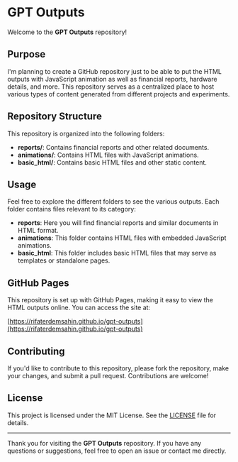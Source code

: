 # GPT Outputs

Welcome to the **GPT Outputs** repository!

## Purpose

I'm planning to create a GitHub repository just to be able to put the HTML outputs with JavaScript animation as well as financial reports, hardware details, and more. This repository serves as a centralized place to host various types of content generated from different projects and experiments.

## Repository Structure

This repository is organized into the following folders:

- **reports/**: Contains financial reports and other related documents.
- **animations/**: Contains HTML files with JavaScript animations.
- **basic_html/**: Contains basic HTML files and other static content.

## Usage

Feel free to explore the different folders to see the various outputs. Each folder contains files relevant to its category:

- **reports**: Here you will find financial reports and similar documents in HTML format.
- **animations**: This folder contains HTML files with embedded JavaScript animations.
- **basic_html**: This folder includes basic HTML files that may serve as templates or standalone pages.

## GitHub Pages

This repository is set up with GitHub Pages, making it easy to view the HTML outputs online. You can access the site at:

[https://rifaterdemsahin.github.io/gpt-outputs](https://rifaterdemsahin.github.io/gpt-outputs)

## Contributing

If you'd like to contribute to this repository, please fork the repository, make your changes, and submit a pull request. Contributions are welcome!

## License

This project is licensed under the MIT License. See the [LICENSE](LICENSE) file for details.

---

Thank you for visiting the **GPT Outputs** repository. If you have any questions or suggestions, feel free to open an issue or contact me directly.
